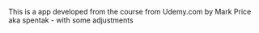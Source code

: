 This is a app developed from the course from Udemy.com by Mark Price aka spentak - with some adjustments
